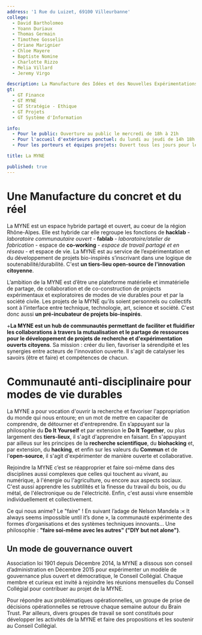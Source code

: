 ```yaml
---
address: '1 Rue du Luizet, 69100 Villeurbanne'
college:
  - David Bartholomeo
  - Yoann Duriaux
  - Thomas Germain
  - Timothee Gosselin
  - Oriane Marignier
  - Chloe Mayere
  - Baptiste Nomine
  - Charlotte Rizzo
  - Melia Villard
  - Jeremy Virgo

description: La Manufacture des Idées et des Nouvelles Expérimentations
gt:
  - GT Finance
  - GT MYNE
  - GT Stratégie - Ethique
  - GT Projets
  - GT Système d'Information

info:
  - Pour le public: Ouverture au public le mercredi de 18h à 21h
  - Pour l'accueil d'extérieurs ponctuel: du lundi au jeudi de 14h 18h
  - Pour les porteurs et équipes projets: Ouvert tous les jours pour les porteurs et équipes projets

title: La MYNE

published: true
---
```


# Une Manufacture du concret et du réel

La MYNE est un espace hybride partagé et ouvert, au coeur de la région Rhône-Alpes. Elle est hybride car elle regroupe les fonctions de **hacklab** - *laboratoire communautaire ouvert* - **fablab** - *laboratoire/atelier de fabrication* - espace de **co-working** - *espace de travail partagé et en réseau* - et espace de vie. La MYNE est au service de l’expérimentation et du développement de projets bio-inspirés s’inscrivant dans une logique de soutenabilité/durabilité. C'est **un tiers-lieu open-source de l'innovation citoyenne**.

L’ambition de la MYNE est d’être une plateforme matérielle et immatérielle de partage, de collaboration et de co-construction de projects expérimentaux et exploratoires de modes de vie durables pour et par la société civile. Les projets de la MYNE qu’ils soient personnels ou collectifs sont à l’interface entre technique, technologie, art, science et société. C'est donc aussi **un pré-incubateur de projets bio-inspirés**.

+**La MYNE est un hub de communautés permettant de faciliter et fluidifier les collaborations à travers la mutualisation et le partage de ressources pour le développement de projets de recherche et d'expérimentation ouverts citoyens**. Sa mission : créer du lien, favoriser la sérendipité et les synergies entre acteurs de l'innovation ouverte. Il s'agit de catalyser les savoirs (être et faire) et compétences de chacun.

# Communauté anti-disciplinaire pour modes de vie durables

 La MYNE a pour vocation d'ouvrir la recherche et favoriser l'appropriation du monde qui nous entoure; en un mot de mettre en capaciter de comprendre, de détourner et d'entreprendre. En s’appuyant sur la philosophie du **Do It Yourself** et par extension le **Do It Together**, ou plus largement des **tiers-lieux**, il s'agit d'apprendre en faisant. En s'appuyant par ailleus sur les principes de la **recherche scientifique**, du **biohacking** et, par extension, du **hacking**, et enfin sur les valeurs du **Commun** et de l'**open-source**, il s'agit d'expérimenter de manière ouverte et collaborative.

 Rejoindre la MYNE c’est se réapproprier et faire soi-même dans des disciplines aussi complexes que celles qui touchent au vivant, au numérique, à l'énergie ou l'agriculture, ou encore aux aspects sociaux. C'est aussi apprendre les subtilités et la finesse du travail du bois, ou du métal, de l'électronique ou de l'électricité. Enfin, c'est aussi vivre ensemble individuellement et collectivement.

 Ce qui nous anime? Le "faire" ! En suivant l’adage de Nelson Mandela :« It always seems impossible until it’s done », la communauté expérimente des formes d’organisations et des systèmes techniques innovants… Une philosophie : **"faire soi-même avec les autres" ("DIY but not alone")**.


## Un mode de gouvernance ouvert

Association loi 1901 depuis Décembre 2014, la MYNE a dissous son conseil d’administration en Décembre 2015 pour expérimenter un modèle de gouvernance plus ouvert et démocratique, le Conseil Collégial. Chaque membre et curieux est invité à rejoindre les réunions mensuelles du Conseil Collégial pour contribuer au projet de la MYNE.

Pour répondre aux problématiques opérationnelles, un groupe de prise de décisions opérationnelles se retrouve chaque semaine autour du Brain Trust. Par ailleurs, divers groupes de travail se sont constitués pour développer les activités de la MYNE et faire des propositions et les soutenir au Conseil Collégial.
